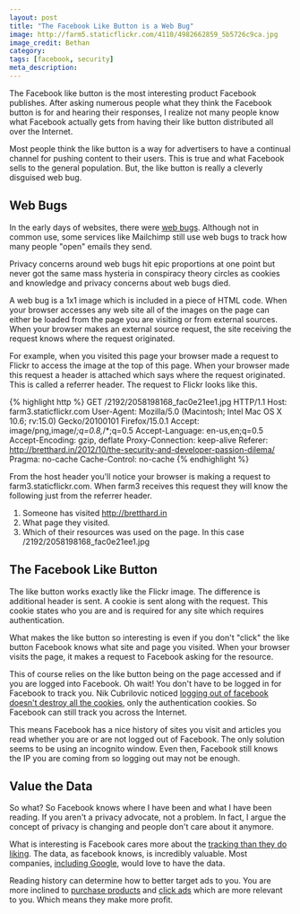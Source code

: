 ```yaml
---
layout: post
title: "The Facebook Like Button is a Web Bug"
image: http://farm5.staticflickr.com/4110/4982662859_5b5726c9ca.jpg
image_credit: Bethan
category: 
tags: [facebook, security]
meta_description: 
---
```

The Facebook like button is the most interesting product Facebook publishes. After asking numerous people what they think the Facebook button is for and hearing their responses, I realize not many people know what Facebook actually gets from having their like button distributed all over the Internet.

Most people think the like button is a way for advertisers to have a continual channel for pushing content to their users. This is true and what Facebook sells to the general population. But, the like button is really a cleverly disguised web bug.

## Web Bugs

In the early days of websites, there were [web bugs](http://en.wikipedia.org/wiki/Web_bug). Although not in common use, some services like Mailchimp still use web bugs to track how many people "open" emails they send.

Privacy concerns around web bugs hit epic proportions at one point but never got the same mass hysteria in conspiracy theory circles as cookies and knowledge and privacy concerns about web bugs died.

A web bug is a 1x1 image which is included in a piece of HTML code. When your browser accesses any web site all of the images on the page can either be loaded from the page you are visiting or from external sources. When your browser makes an external source request, the site receiving the request knows where the request originated.

For example, when you visited this page your browser made a request to Flickr to access the image at the top of this page. When your browser made this request a header is attached which says where the request originated. This is called a referrer header. The request to Flickr looks like this.

{% highlight http %}
GET /2192/2058198168_fac0e21ee1.jpg HTTP/1.1
Host: farm3.staticflickr.com
User-Agent: Mozilla/5.0 (Macintosh; Intel Mac OS X 10.6; rv:15.0) Gecko/20100101 Firefox/15.0.1
Accept: image/png,image/*;q=0.8,*/*;q=0.5
Accept-Language: en-us,en;q=0.5
Accept-Encoding: gzip, deflate
Proxy-Connection: keep-alive
Referer: http://bretthard.in/2012/10/the-security-and-developer-passion-dilema/
Pragma: no-cache
Cache-Control: no-cache
{% endhighlight %}

From the host header you'll notice your browser is making a request to farm3.staticflickr.com. When farm3 receives this request they will know the following just from the referrer header.

1. Someone has visited http://bretthard.in
2. What page they visited.
3. Which of their resources was used on the page. In this case /2192/2058198168_fac0e21ee1.jpg

## The Facebook Like Button

The like button works exactly like the Flickr image. The difference is additional header is sent. A cookie is sent along with the request. This cookie states who you are and is required for any site which requires authentication.

What makes the like button so interesting is even if you don't "click" the like button Facebook knows what site and page you visited. When your browser visits the page, it makes a request to Facebook asking for the resource.

This of course relies on the like button being on the page accessed and if you are logged into Facebook. Oh wait! You don't have to be logged in for Facebook to track you. Nik Cubrilovic noticed [logging out of facebook doesn't destroy all the cookies](http://www.nikcub.com/posts/logging-out-of-facebook-is-not-enough), only the authentication cookies. So Facebook can still track you across the Internet.

This means Facebook has a nice history of sites you visit and articles you read whether you are or are not logged out of Facebook. The only solution seems to be using an incognito window. Even then, Facebook still knows the IP you are coming from so logging out may not be enough.

## Value the Data

So what? So Facebook knows where I have been and what I have been reading. If you aren't a privacy advocate, not a problem. In fact, I argue the concept of privacy is changing and people don't care about it anymore.

What is interesting is Facebook cares more about the [tracking than they do liking](http://www.jwz.org/blog/2011/09/surprise-facebook-doesnt-like-privacy-countermeasures/). The data, as facebook knows, is incredibly valuable. Most companies, [including Google](https://developers.google.com/+/plugins/+1button/), would love to have the data.

Reading history can determine how to better target ads to you. You are more inclined to [purchase products](http://www.comscore.com/Press_Events/Presentations_Whitepapers/2012/The_Power_of_Like_2-How_Social_Marketing_Works) and [click ads](http://doubleclickpublishers.blogspot.com/2011/09/1-now-making-display-ads-more-relevant.html) which are more relevant to you. Which means they make more profit.
